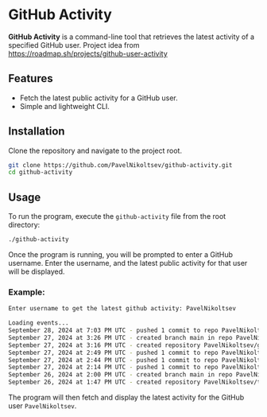 # GitHub Activity

**GitHub Activity** is a command-line tool that retrieves the latest activity of a specified GitHub user.
Project idea from <https://roadmap.sh/projects/github-user-activity>

## Features

- Fetch the latest public activity for a GitHub user.
- Simple and lightweight CLI.

## Installation

Clone the repository and navigate to the project root.

```bash
git clone https://github.com/PavelNikoltsev/github-activity.git
cd github-activity
```

## Usage

To run the program, execute the `github-activity` file from the root directory:

```bash
./github-activity
```

Once the program is running, you will be prompted to enter a GitHub username. Enter the username, and the latest public activity for that user will be displayed.

### Example:

```bash
Enter username to get the latest github activity: PavelNikoltsev
```

```bash
Loading events...
September 28, 2024 at 7:03 PM UTC - pushed 1 commit to repo PavelNikoltsev/github-activity
September 27, 2024 at 3:26 PM UTC - created branch main in repo PavelNikoltsev/github-activity
September 27, 2024 at 3:16 PM UTC - created repository PavelNikoltsev/github-activity
September 27, 2024 at 2:49 PM UTC - pushed 1 commit to repo PavelNikoltsev/tasker
September 27, 2024 at 2:44 PM UTC - pushed 1 commit to repo PavelNikoltsev/tasker
September 27, 2024 at 2:14 PM UTC - pushed 1 commit to repo PavelNikoltsev/tasker
September 26, 2024 at 2:00 PM UTC - created branch main in repo PavelNikoltsev/task-tracker
September 26, 2024 at 1:47 PM UTC - created repository PavelNikoltsev/task-tracker
```

The program will then fetch and display the latest activity for the GitHub user `PavelNikoltsev`.
